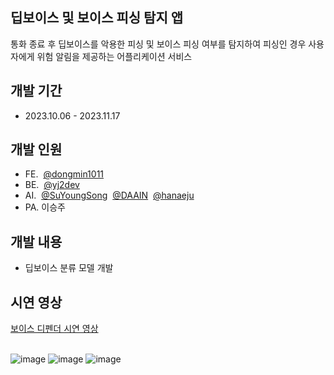 
## 딥보이스 및 보이스 피싱 탐지 앱
통화 종료 후 딥보이스를 악용한 피싱 및 보이스 피싱 여부를 탐지하여 피싱인 경우 사용자에게 위험 알림을 제공하는 어플리케이션 서비스
## 개발 기간
- 2023.10.06 - 2023.11.17
## 개발 인원
- FE.&nbsp; [@dongmin1011](https://github.com/dongmin1011/voice_defender)
- BE.&nbsp; [@yj2dev](https://github.com/yj2dev/voice_defender)
- AI.&nbsp; [@SuYoungSong](https://github.com/SuYoungSong/voice_defender)&nbsp;&nbsp;[@DAAIN](https://github.com/DAAIN)&nbsp;&nbsp;[@hanaeju](https://github.com/hanaeju/voice_defender)
- PA.&nbsp;이승주

## 개발 내용
- 딥보이스 분류 모델 개발
## 시연 영상
<a href="https://www.youtube.com/watch?v=76D2DsDsIkc">보이스 디펜더 시연 영상</a>
<br/><br/>

![image](https://github.com/yj2dev/voice_defender/assets/72322679/8cd73c63-579e-44e2-a06f-07a72f418ca)
![image](https://github.com/yj2dev/voice_defender/assets/72322679/66dded65-5acd-46e2-942d-2ac12a21b595)
![image](https://github.com/yj2dev/voice_defender/assets/72322679/a14410f5-a1b7-4e03-8b37-1e4856be9056)
